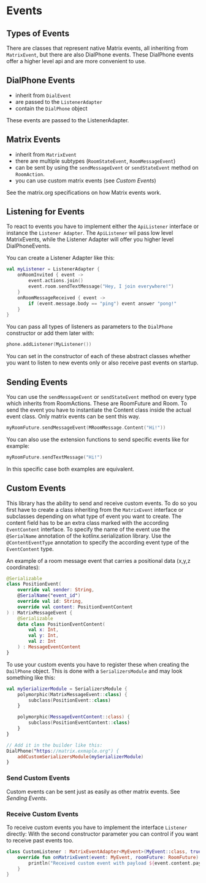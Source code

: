 # Events

## Types of Events

There are classes that represent native Matrix events, all inheriting from `MatrixEvent`, but there are also DialPhone
events. These DialPhone events offer a higher level api and are more convenient to use.

## DialPhone Events

- inherit from `DialEvent`
- are passed to the `ListenerAdapter`
- contain the `DialPhone` object

These events are passed to the ListenerAdapter.

## Matrix Events

- inherit from `MatrixEvent`
- there are multiple subtypes (`RoomStateEvent`, `RoomMessageEvent`)
- can be sent by using the `sendMessageEvent` or `sendStateEvent` method on `RoomAction`.
- you can use custom matrix events (see *Custom Events*)

See the matrix.org specifications on how Matrix events work.

## Listening for Events

To react to events you have to implement either the `ApiListener` interface
or instance the `Listener Adapter`. The `ApiListener` wil pass low level MatrixEvents, while the Listener Adapter
will offer you higher level DialPhoneEvents.

You can create a Listener Adapter like this:

```kotlin
val myListener = ListenerAdapter {
    onRoomInvited { event ->
        event.actions.join()
        event.room.sendTextMessage("Hey, I join everywhere!")
    }
    onRoomMessageReceived { event ->
        if (event.message.body == "ping") event answer "pong!"
    }
}
```

You can pass all types of listeners as parameters to the `DialPhone` constructor or add them later with:

```kotlin
phone.addListener(MyListener())
```

You can set in the constructor of each of these abstract classes
whether you want to listen to new events only or also receive past events on startup.

## Sending Events

You can use the `sendMessageEvent` or `sendStateEvent` method on every type which inherits from RoomActions.
These are RoomFuture and Room.
To send the event you have to instantiate the Content class inside the actual event class.
Only matrix events can be sent this way.

```kotlin
myRoomFuture.sendMessageEvent(MRoomMessage.Content("Hi!"))
```

You can also use the extension functions to send specific events like for example:

```kotlin
myRoomFuture.sendTextMessage("Hi!")
```

In this specific case both examples are equivalent.

## Custom Events

This library has the ability to send and receive custom events.
To do so you first have to create a class inheriting from
the `MatrixEvent` interface or subclasses depending on what type of event you want to create.
The content field has to be an extra class marked with the according `EventContent` interface.
To specify the name of the event use the `@SerialName` annotation of the kotlinx.serialization library.
Use the `@ContentEventType` annotation to specify the according event type of the `EventContent` type.

An example of a room message event that carries a positional data (x,y,z coordinates):
```kotlin
@Serializable
class PositionEvent(
    override val sender: String,
    @SerialName("event_id")
    override val id: String,
    override val content: PositionEventContent
) : MatrixMessageEvent {
    @Serializable
    data class PositionEventContent(
        val x: Int,
        val y: Int,
        val z: Int
    ) : MessageEventContent
}
```

To use your custom events you have to register these when creating the `DailPhone` object.
This is done with a `SerializersModule` and may look something like this:

```kotlin
val mySerializerModule = SerializersModule {
    polymorphic(MatrixMessageEvent::class) {
        subclass(PositionEvent::class)
    }

    polymorphic(MessageEventContent::class) {
        subclass(PositionEventContent::class)
    }
}

// Add it in the builder like this:
DialPhone("https://matrix.exmaple.org") {
    addCustomSerializersModule(mySerializerModule)
}
```

### Send Custom Events

Custom events can be sent just as easily as other matrix events. See *Sending Events*.

### Receive Custom Events

To receive custom events you have to implement the interface `Listener` directly:
With the second constructor parameter you can control if you want to receive past events too.

```kotlin
class CustomListener : MatrixEventAdapter<MyEvent>(MyEvent::class, true) {
    override fun onMatrixEvent(event: MyEvent, roomFuture: RoomFuture) {
        println("Received custom event with payload ${event.content.payload}.")
    }
}
```
